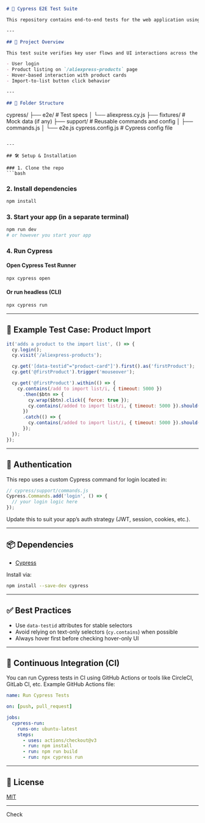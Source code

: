 ```md
# 🧪 Cypress E2E Test Suite

This repository contains end-to-end tests for the web application using [Cypress](https://www.cypress.io/), a modern JavaScript-based testing framework built for fast, reliable testing of anything that runs in the browser.

---

## 🚀 Project Overview

This test suite verifies key user flows and UI interactions across the app, including:

- User login
- Product listing on `/aliexpress-products` page
- Hover-based interaction with product cards
- Import-to-list button click behavior

---

## 📁 Folder Structure

```

cypress/
├── e2e/                # Test specs
│   └── aliexpress.cy.js
├── fixtures/           # Mock data (if any)
├── support/            # Reusable commands and config
│   ├── commands.js
│   └── e2e.js
cypress.config.js       # Cypress config file

````

---

## 🛠️ Setup & Installation

### 1. Clone the repo
```bash

````

### 2. Install dependencies

```bash
npm install
```

### 3. Start your app (in a separate terminal)

```bash
npm run dev
# or however you start your app
```

### 4. Run Cypress

#### Open Cypress Test Runner

```bash
npx cypress open
```

#### Or run headless (CLI)

```bash
npx cypress run
```

---

## 🧪 Example Test Case: Product Import

```js
it('adds a product to the import list', () => {
  cy.login();
  cy.visit('/aliexpress-products');

  cy.get('[data-testid^="product-card"]').first().as('firstProduct');
  cy.get('@firstProduct').trigger('mouseover');

  cy.get('@firstProduct').within(() => {
    cy.contains(/add to import list/i, { timeout: 5000 })
      .then($btn => {
        cy.wrap($btn).click({ force: true });
        cy.contains(/added to import list/i, { timeout: 5000 }).should('be.visible');
      })
      .catch(() => {
        cy.contains(/added to import list/i, { timeout: 5000 }).should('be.visible');
      });
  });
});
```

---

## 🔐 Authentication

This repo uses a custom Cypress command for login located in:

```js
// cypress/support/commands.js
Cypress.Commands.add('login', () => {
  // your login logic here
});
```

Update this to suit your app’s auth strategy (JWT, session, cookies, etc.).

---

## 📦 Dependencies

* [Cypress](https://www.npmjs.com/package/cypress)

Install via:

```bash
npm install --save-dev cypress
```

---

## ✅ Best Practices

* Use `data-testid` attributes for stable selectors
* Avoid relying on text-only selectors (`cy.contains`) when possible
* Always hover first before checking hover-only UI

---

## 🧪 Continuous Integration (CI)

You can run Cypress tests in CI using GitHub Actions or tools like CircleCI, GitLab CI, etc. Example GitHub Actions file:

```yaml
name: Run Cypress Tests

on: [push, pull_request]

jobs:
  cypress-run:
    runs-on: ubuntu-latest
    steps:
      - uses: actions/checkout@v3
      - run: npm install
      - run: npm run build
      - run: npx cypress run
```

---

## 📄 License

[MIT](./LICENSE)

---
Check
